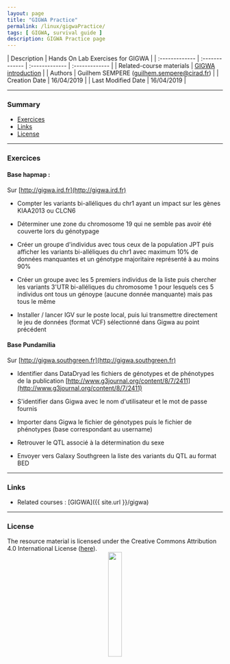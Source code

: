 ```yaml
---
layout: page
title: "GIGWA Practice"
permalink: /linux/gigwaPractice/
tags: [ GIGWA, survival guide ]
description: GIGWA Practice page
---
```


| Description | Hands On Lab Exercises for GIGWA |
| :------------- | :------------- | :------------- | :------------- |
| Related-course materials | [GIGWA introduction](https://southgreenplatform.github.io/trainings//GIGWA/) |
| Authors | Guilhem SEMPERE (guilhem.sempere@cirad.fr)  |
| Creation Date | 16/04/2019 |
| Last Modified Date | 16/04/2019 |


-----------------------

### Summary

* [Exercices](#practice-1)
* [Links](#links)
* [License](#license)


-----------------------


<a name="practice-1"></a>
### Exercices



#### Base hapmap :

Sur  [http://gigwa.ird.fr](http://gigwa.ird.fr)

* Compter les variants bi-alléliques du chr1 ayant un impact sur les gènes KIAA2013 ou CLCN6

* Déterminer une zone du chromosome 19 qui ne semble pas avoir été couverte lors du génotypage

* Créer un groupe d'individus avec tous ceux de la population JPT puis afficher les variants bi-alléliques du chr1 avec maximum 10% de données manquantes et un génotype majoritaire représenté à au moins 90%

* Créer un groupe avec les 5 premiers individus de la liste puis chercher les variants 3'UTR bi-alléliques du chromosome 1 pour lesquels ces 5 individus ont tous un génoype (aucune donnée manquante) mais pas tous le même

* Installer / lancer IGV sur le poste local, puis lui transmettre directement le jeu de données (format VCF) sélectionné dans Gigwa au point précédent


#### Base Pundamilia

Sur  [http://gigwa.southgreen.fr](http://gigwa.southgreen.fr)

* Identifier dans DataDryad les fichiers de génotypes et de phénotypes de la publication
[http://www.g3journal.org/content/8/7/2411](http://www.g3journal.org/content/8/7/2411)

* S'identifier dans Gigwa avec le nom d'utilisateur et le mot de passe fournis

* Importer dans Gigwa le fichier de génotypes puis le fichier de phénotypes (base correspondant au username)

* Retrouver le QTL associé à la détermination du sexe

* Envoyer vers Galaxy Southgreen la liste des variants du QTL au format BED





-----------------------

### Links
<a name="links"></a>

* Related courses : [GIGWA]({{ site.url }}/gigwa)

-----------------------

### License
<a name="license"></a>

<div>
The resource material is licensed under the Creative Commons Attribution 4.0 International License (<a href="http://creativecommons.org/licenses/by-nc-sa/4.0/">here</a>).
<center><img width="25%" class="img-responsive" src="http://creativecommons.org.nz/wp-content/uploads/2012/05/by-nc-sa1.png"/>
</center>
</div>
                  
 
